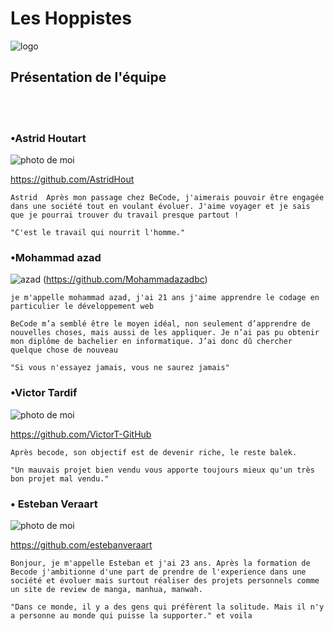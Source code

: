 # Les Hoppistes

![logo](https://www.traveloffpath.com/wp-content/uploads/2019/06/hopper-logo-300x120.png)

## Présentation  de l'équipe
</br>
</br>

### •Astrid Houtart

![photo de moi](https://avatars.githubusercontent.com/u/87807660?v=4)

https://github.com/AstridHout 

    Astrid  Après mon passage chez BeCode, j'aimerais pouvoir être engagée dans une société tout en voulant évoluer. J'aime voyager et je sais que je pourrai trouver du travail presque partout ! 
    
    "C'est le travail qui nourrit l'homme."
### •Mohammad azad

![azad](https://scontent.fbru5-1.fna.fbcdn.net/v/t1.6435-9/59959088_597587397422246_6292313829523062784_n.jpg?_nc_cat=107&ccb=1-5&_nc_sid=8bfeb9&_nc_ohc=HtSQ82n9ol4AX_AiJSC&_nc_ht=scontent.fbru5-1.fna&oh=7ea58e2062d527e91cdbdd8f8df6ea44&oe=614D2F1D)
(https://github.com/Mohammadazadbc)

    je m'appelle mohammad azad, j'ai 21 ans j'aime apprendre le codage en particulier le développement web

    BeCode m’a semblé être le moyen idéal, non seulement d’apprendre de nouvelles choses, mais aussi de les appliquer. Je n’ai pas pu obtenir mon diplôme de bachelier en informatique. J’ai donc dû chercher quelque chose de nouveau

    "Si vous n'essayez jamais, vous ne saurez jamais"


### •Victor Tardif

![photo de moi](https://avatars.githubusercontent.com/u/89510007?s=400&u=c86b920f984e5fa200226681ea0e08e4cc9956b8&v=4)

https://github.com/VictorT-GitHub

    Après becode, son objectif est de devenir riche, le reste balek. 

    "Un mauvais projet bien vendu vous apporte toujours mieux qu'un très bon projet mal vendu." 

### • Esteban Veraart

![photo de moi](https://avatars.githubusercontent.com/u/89401275?s=400&u=9842cb95a78df70e21ab8422297d3762bf19bb04&v=4.png)

https://github.com/estebanveraart

    Bonjour, je m'appelle Esteban et j'ai 23 ans. Après la formation de Becode j'ambitionne d'une part de prendre de l'experience dans une société et évoluer mais surtout réaliser des projets personnels comme un site de review de manga, manhua, manwah.

    "Dans ce monde, il y a des gens qui préfèrent la solitude. Mais il n'y a personne au monde qui puisse la supporter." et voila


